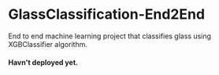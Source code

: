 # GlassClassification-End2End
End to end machine learning project that classifies glass using XGBClassifier algorithm.

#### Havn't deployed yet.


